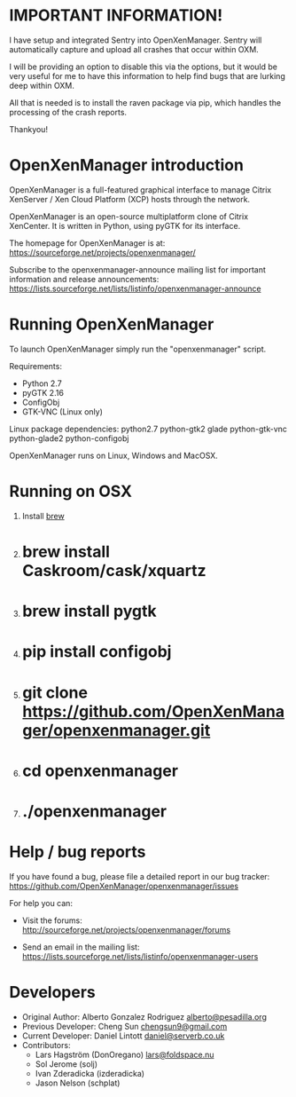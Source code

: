 IMPORTANT INFORMATION!
======================
I have setup and integrated Sentry into OpenXenManager. Sentry will 
automatically capture and upload all crashes that occur within OXM.

I will be providing an option to disable this via the options, but it would be 
very useful for me to have this information to help find bugs that are lurking 
deep within OXM.

All that is needed is to install the raven package via pip, which handles the 
processing of the crash reports.

Thankyou!

OpenXenManager introduction
===========================
OpenXenManager is a full-featured graphical interface to manage Citrix
XenServer / Xen Cloud Platform (XCP) hosts through the network.

OpenXenManager is an open-source multiplatform clone of Citrix XenCenter.
It is written in Python, using pyGTK for its interface.

The homepage for OpenXenManager is at:
https://sourceforge.net/projects/openxenmanager/

Subscribe to the openxenmanager-announce mailing list for important information
and release announcements:
https://lists.sourceforge.net/lists/listinfo/openxenmanager-announce


Running OpenXenManager
======================
To launch OpenXenManager simply run the "openxenmanager" script.

Requirements:
* Python 2.7
* pyGTK 2.16
* ConfigObj
* GTK-VNC (Linux only)
 
Linux package dependencies:
python2.7 python-gtk2 glade python-gtk-vnc python-glade2 python-configobj

OpenXenManager runs on Linux, Windows and MacOSX.


Running on OSX
==============

1. Install [brew](http://brew.sh/)
2. # brew install Caskroom/cask/xquartz
3. # brew install pygtk
4. # pip install configobj
4. # git clone https://github.com/OpenXenManager/openxenmanager.git
5. # cd openxenmanager
6. # ./openxenmanager


Help / bug reports
==================

If you have found a bug, please file a detailed report in our bug tracker:
  https://github.com/OpenXenManager/openxenmanager/issues

For help you can:

* Visit the forums:
  http://sourceforge.net/projects/openxenmanager/forums

* Send an email in the mailing list:
  https://lists.sourceforge.net/lists/listinfo/openxenmanager-users
  
Developers
==========

- Original Author: Alberto Gonzalez Rodriguez <alberto@pesadilla.org>
- Previous Developer: Cheng Sun <chengsun9@gmail.com>
- Current Developer: Daniel Lintott <daniel@serverb.co.uk>
- Contributors:
  * Lars Hagström (DonOregano) <lars@foldspace.nu>
  * Sol Jerome (solj)
  * Ivan Zderadicka (izderadicka)
  * Jason Nelson (schplat)

